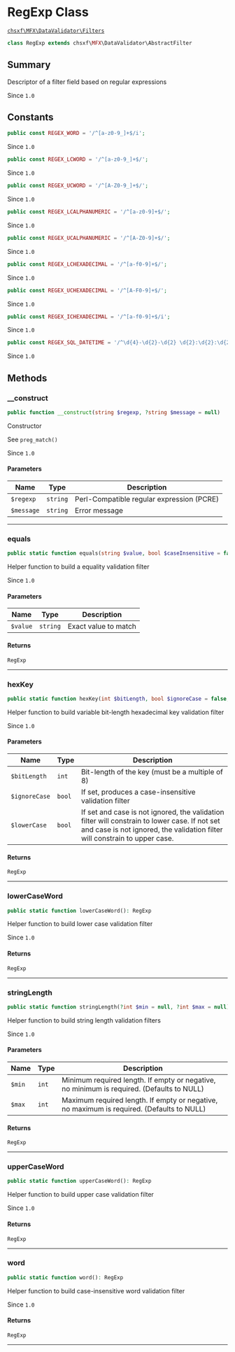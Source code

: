 # RegExp Class

[`chsxf\MFX\DataValidator\Filters`](API-Namespace-DataValidator_Filters)

```php
class RegExp extends chsxf\MFX\DataValidator\AbstractFilter
```

## Summary

Descriptor of a filter field based on regular expressions

Since `1.0`

## Constants

```php
public const REGEX_WORD = '/^[a-z0-9_]+$/i';
```

Since `1.0`

```php
public const REGEX_LCWORD = '/^[a-z0-9_]+$/';
```

Since `1.0`

```php
public const REGEX_UCWORD = '/^[A-Z0-9_]+$/';
```

Since `1.0`

```php
public const REGEX_LCALPHANUMERIC = '/^[a-z0-9]+$/';
```

Since `1.0`

```php
public const REGEX_UCALPHANUMERIC = '/^[A-Z0-9]+$/';
```

Since `1.0`

```php
public const REGEX_LCHEXADECIMAL = '/^[a-f0-9]+$/';
```

Since `1.0`

```php
public const REGEX_UCHEXADECIMAL = '/^[A-F0-9]+$/';
```

Since `1.0`

```php
public const REGEX_ICHEXADECIMAL = '/^[a-f0-9]+$/i';
```

Since `1.0`

```php
public const REGEX_SQL_DATETIME = '/^\d{4}-\d{2}-\d{2} \d{2}:\d{2}:\d{2}$/';
```

Since `1.0`

## Methods

### __construct

```php
public function __construct(string $regexp, ?string $message = null)
```

Constructor

See `preg_match()`

Since `1.0`

#### Parameters

| Name       | Type     | Description                               |
| ---------- | -------- | ----------------------------------------- |
| `$regexp`  | `string` | Perl-Compatible regular expression (PCRE) |
| `$message` | `string` | Error message                             |

---

### equals

```php
public static function equals(string $value, bool $caseInsensitive = false): RegExp
```

Helper function to build a equality validation filter

Since `1.0`

#### Parameters

| Name     | Type     | Description          |
| -------- | -------- | -------------------- |
| `$value` | `string` | Exact value to match |

#### Returns

`RegExp` 

---

### hexKey

```php
public static function hexKey(int $bitLength, bool $ignoreCase = false, bool $lowerCase = true): RegExp
```

Helper function to build variable bit-length hexadecimal key validation filter

Since `1.0`

#### Parameters

| Name          | Type   | Description                                                                                                                                                                 |
| ------------- | ------ | --------------------------------------------------------------------------------------------------------------------------------------------------------------------------- |
| `$bitLength`  | `int`  | Bit-length of the key (must be a multiple of 8)                                                                                                                             |
| `$ignoreCase` | `bool` | If set, produces a case-insensitive validation filter                                                                                                                       |
| `$lowerCase`  | `bool` | If set and case is not ignored, the validation filter will constrain to lower case. If not set and case is not ignored, the validation filter will constrain to upper case. |

#### Returns

`RegExp` 

---

### lowerCaseWord

```php
public static function lowerCaseWord(): RegExp
```

Helper function to build lower case validation filter

Since `1.0`

#### Returns

`RegExp` 

---

### stringLength

```php
public static function stringLength(?int $min = null, ?int $max = null): RegExp
```

Helper function to build string length validation filters

Since `1.0`

#### Parameters

| Name   | Type  | Description                                                                               |
| ------ | ----- | ----------------------------------------------------------------------------------------- |
| `$min` | `int` | Minimum required length. If empty or negative, no minimum is required. (Defaults to NULL) |
| `$max` | `int` | Maximum required length. If empty or negative, no maximum is required. (Defaults to NULL) |

#### Returns

`RegExp` 

---

### upperCaseWord

```php
public static function upperCaseWord(): RegExp
```

Helper function to build upper case validation filter

Since `1.0`

#### Returns

`RegExp` 

---

### word

```php
public static function word(): RegExp
```

Helper function to build case-insensitive word validation filter

Since `1.0`

#### Returns

`RegExp` 

---

